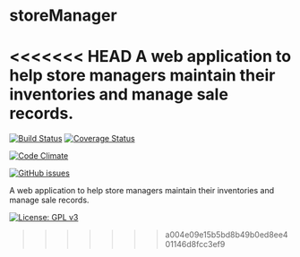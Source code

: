 # storeManager

<<<<<<< HEAD
A web application to help store managers maintain their inventories and manage sale records.
=======
[![Build Status](https://travis-ci.com/hogum/storeManager.svg?branch=master)](https://travis-ci.com/hogum/storeManager)
[![Coverage Status](https://coveralls.io/repos/github/hogum/storeManager/badge.svg?branch=project-app)](https://coveralls.io/github/hogum/storeManager?branch=project-app)


[![Code Climate](https://codeclimate.com/github/codeclimate/codeclimate/badges/gpa.svg)](https://codeclimate.com/github/hogum/storeManager)

[![GitHub issues](https://img.shields.io/github/issues/hogum/storeManager.svg?style=for-the-badge)](https://github.com/hogum/storeManager/issues)

A web application to help store managers maintain their inventories and manage sale records.





[![License: GPL v3](https://img.shields.io/badge/License-GPL%20v3-blue.svg)](https://www.gnu.org/licenses/gpl-3.0)
>>>>>>> a004e09e15b5bd8b49b0ed8ee401146d8fcc3ef9
